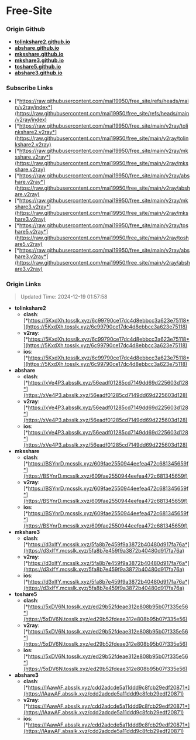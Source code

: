 # Free-Site

### Origin Github

- [**tolinkshare2.github.io**](https://github.com/tolinkshare2/tolinkshare2.github.io)
- [**abshare.github.io**](https://github.com/abshare/abshare.github.io)
- [**mksshare.github.io**](https://github.com/mksshare/mksshare.github.io)
- [**mkshare3.github.io**](https://github.com/mkshare3/mkshare3.github.io)
- [**toshare5.github.io**](https://github.com/toshare5/toshare5.github.io)
- [**abshare3.github.io**](https://github.com/abshare3/abshare3.github.io)

### Subscribe Links

- [*https://raw.githubusercontent.com/mai19950/free_site/refs/heads/main/v2ray/index*](https://raw.githubusercontent.com/mai19950/free_site/refs/heads/main/v2ray/index)
- [*https://raw.githubusercontent.com/mai19950/free_site/main/v2ray/tolinkshare2.v2ray*](https://raw.githubusercontent.com/mai19950/free_site/main/v2ray/tolinkshare2.v2ray)
- [*https://raw.githubusercontent.com/mai19950/free_site/main/v2ray/mksshare.v2ray*](https://raw.githubusercontent.com/mai19950/free_site/main/v2ray/mksshare.v2ray)
- [*https://raw.githubusercontent.com/mai19950/free_site/main/v2ray/abshare.v2ray*](https://raw.githubusercontent.com/mai19950/free_site/main/v2ray/abshare.v2ray)
- [*https://raw.githubusercontent.com/mai19950/free_site/main/v2ray/mkshare3.v2ray*](https://raw.githubusercontent.com/mai19950/free_site/main/v2ray/mkshare3.v2ray)
- [*https://raw.githubusercontent.com/mai19950/free_site/main/v2ray/toshare5.v2ray*](https://raw.githubusercontent.com/mai19950/free_site/main/v2ray/toshare5.v2ray)
- [*https://raw.githubusercontent.com/mai19950/free_site/main/v2ray/abshare3.v2ray*](https://raw.githubusercontent.com/mai19950/free_site/main/v2ray/abshare3.v2ray)

### Origin Links

> Updated Time: 2024-12-19 01:57:58

- **tolinkshare2**
  - **clash**: [*https://5KxdXh.tosslk.xyz/6c99790ce17dc4d8ebbcc3a623e75118*](https://5KxdXh.tosslk.xyz/6c99790ce17dc4d8ebbcc3a623e75118)
  - **v2ray**: [*https://5KxdXh.tosslk.xyz/6c99790ce17dc4d8ebbcc3a623e75118*](https://5KxdXh.tosslk.xyz/6c99790ce17dc4d8ebbcc3a623e75118)
  - **ios**: [*https://5KxdXh.tosslk.xyz/6c99790ce17dc4d8ebbcc3a623e75118*](https://5KxdXh.tosslk.xyz/6c99790ce17dc4d8ebbcc3a623e75118)
- **abshare**
  - **clash**: [*https://xVe4P3.absslk.xyz/56eadf01285cd7149dd69d225603d128*](https://xVe4P3.absslk.xyz/56eadf01285cd7149dd69d225603d128)
  - **v2ray**: [*https://xVe4P3.absslk.xyz/56eadf01285cd7149dd69d225603d128*](https://xVe4P3.absslk.xyz/56eadf01285cd7149dd69d225603d128)
  - **ios**: [*https://xVe4P3.absslk.xyz/56eadf01285cd7149dd69d225603d128*](https://xVe4P3.absslk.xyz/56eadf01285cd7149dd69d225603d128)
- **mksshare**
  - **clash**: [*https://BSYnrD.mcsslk.xyz/609fae2550944eefea472c681345659f*](https://BSYnrD.mcsslk.xyz/609fae2550944eefea472c681345659f)
  - **v2ray**: [*https://BSYnrD.mcsslk.xyz/609fae2550944eefea472c681345659f*](https://BSYnrD.mcsslk.xyz/609fae2550944eefea472c681345659f)
  - **ios**: [*https://BSYnrD.mcsslk.xyz/609fae2550944eefea472c681345659f*](https://BSYnrD.mcsslk.xyz/609fae2550944eefea472c681345659f)
- **mkshare3**
  - **clash**: [*https://d3xIfY.mcsslk.xyz/5fa8b7e459f9a3872b40480d917fa76a*](https://d3xIfY.mcsslk.xyz/5fa8b7e459f9a3872b40480d917fa76a)
  - **v2ray**: [*https://d3xIfY.mcsslk.xyz/5fa8b7e459f9a3872b40480d917fa76a*](https://d3xIfY.mcsslk.xyz/5fa8b7e459f9a3872b40480d917fa76a)
  - **ios**: [*https://d3xIfY.mcsslk.xyz/5fa8b7e459f9a3872b40480d917fa76a*](https://d3xIfY.mcsslk.xyz/5fa8b7e459f9a3872b40480d917fa76a)
- **toshare5**
  - **clash**: [*https://5xDV6N.tosslk.xyz/ed29b52fdeae312e808b95b07f335e56*](https://5xDV6N.tosslk.xyz/ed29b52fdeae312e808b95b07f335e56)
  - **v2ray**: [*https://5xDV6N.tosslk.xyz/ed29b52fdeae312e808b95b07f335e56*](https://5xDV6N.tosslk.xyz/ed29b52fdeae312e808b95b07f335e56)
  - **ios**: [*https://5xDV6N.tosslk.xyz/ed29b52fdeae312e808b95b07f335e56*](https://5xDV6N.tosslk.xyz/ed29b52fdeae312e808b95b07f335e56)
- **abshare3**
  - **clash**: [*https://lAawAF.absslk.xyz/cdd2adcde5a11ddd9c8fcb29edf20871*](https://lAawAF.absslk.xyz/cdd2adcde5a11ddd9c8fcb29edf20871)
  - **v2ray**: [*https://lAawAF.absslk.xyz/cdd2adcde5a11ddd9c8fcb29edf20871*](https://lAawAF.absslk.xyz/cdd2adcde5a11ddd9c8fcb29edf20871)
  - **ios**: [*https://lAawAF.absslk.xyz/cdd2adcde5a11ddd9c8fcb29edf20871*](https://lAawAF.absslk.xyz/cdd2adcde5a11ddd9c8fcb29edf20871)
